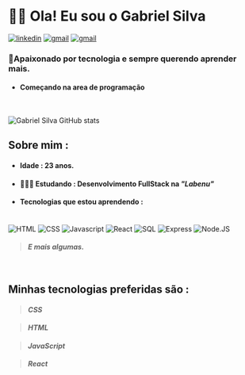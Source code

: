 # 🖐🏻 Ola! Eu sou o Gabriel Silva

[![linkedin](https://img.shields.io/badge/LinkedIn-0077B5?style=for-the-badge&logo=linkedin&logoColor=white)](https://www.linkedin.com/in/gabriel-silva-souza-47a220216/)
[![gmail](https://img.shields.io/badge/Gmail-D14836?style=for-the-badge&logo=gmail&logoColor=white)](http://gabrielsilvasouza786@gmail.com)
[![gmail](https://img.shields.io/badge/GitHub-100000?style=for-the-badge&logo=github&logoColor=white)](https://github.com/GabrielSS187/GabrielSS187/)

### 🧐Apaixonado por tecnologia e sempre querendo aprender mais.
- #### Começando na area de programação
<br>

![Gabriel Silva GitHub stats](https://github-readme-stats.vercel.app/api?username=GabrielSS187&show_icons=true&theme=radical)

## Sobre mim :

 - #### Idade : 23 anos.
 - #### 👨🏻‍🎓 Estudando : Desenvolvimento FullStack na ***"Labenu"***
 - #### Tecnologias que estou aprendendo :
<div style  = "display: inline-block;"><br/>
<img align = "center"alt ="HTML" src= "https://img.shields.io/badge/HTML5-E34F26?style=for-the-badge&logo=html5&logoColor=white"/>
<img align = "center"alt ="CSS" src= "https://img.shields.io/badge/CSS3-1572B6?style=for-the-badge&logo=css3&logoColor=white"/>
<img align = "center"alt ="Javascript" src= "https://img.shields.io/badge/JavaScript-F7DF1E?style=for-the-badge&logo=javascript&logoColor=black"/>
<img align = "center"alt ="React" src= "https://img.shields.io/badge/React-20232A?style=for-the-badge&logo=react&logoColor=61DAFB"/>
<img align = "center"alt ="SQL" src= "https://img.shields.io/badge/MySQL-00000F?style=for-the-badge&logo=mysql&logoColor=white"/>
<img align = "center"alt ="Express" src= "https://img.shields.io/badge/Express.js-404D59?style=for-the-badge"/>
<img align = "center"alt ="Node.JS" src= "https://img.shields.io/badge/Node.js-43853D?style=for-the-badge&logo=node.js&logoColor=white"/>

> #### ***E mais algumas.***
<br>

## Minhas tecnologias preferidas são :
>#### ***CSS***

>#### ***HTML***

>#### ***JavaScript***

>#### ***React***

